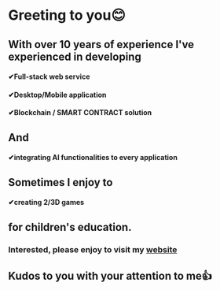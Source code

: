 <h1>Greeting to you😊</h1>
<h2>With over 10 years of experience I've experienced in developing</h2>
<h4>✔Full-stack web service</h4>
<h4>✔Desktop/Mobile application</h4>
<h4>✔Blockchain / SMART CONTRACT solution</h4>
<h2>And</h2>
<h4>✔integrating AI functionalities to every application</h4>
<h2>Sometimes I enjoy to</h2>
<h4>✔creating 2/3D games</h4>
<h2>for children's education.</h2>

<h3>Interested, please enjoy to visit my <a href="#">website</a></h3>

<h2>Kudos to you with your attention to me👍</h2>
